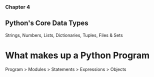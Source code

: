 ### Chapter 4
## Python's Core Data Types
Strings, Numbers, Lists, Dictionaries, Tuples, Files & Sets
# What makes up a Python Program
Program > Modules > Statements > Expressions > Objects


